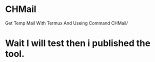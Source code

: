 # CHMail
Get Temp Mail With Termux And Useing Command CHMail/
# Wait I will test then i published the tool.
